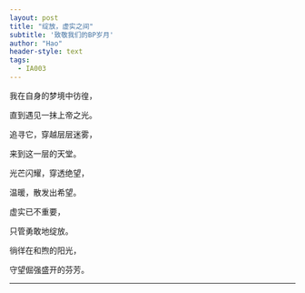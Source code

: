 ```yaml
---
layout: post
title: "绽放，虚实之间"
subtitle: '致敬我们的BP岁月'
author: "Hao"
header-style: text
tags:
  - IA003
---
```

我在自身的梦境中彷徨，

直到遇见一抹上帝之光。

追寻它，穿越层层迷雾，

来到这一层的天堂。

光芒闪耀，穿透绝望，

温暖，散发出希望。

虚实已不重要，

只管勇敢地绽放。

徜徉在和煦的阳光，

守望倔强盛开的芬芳。

---

